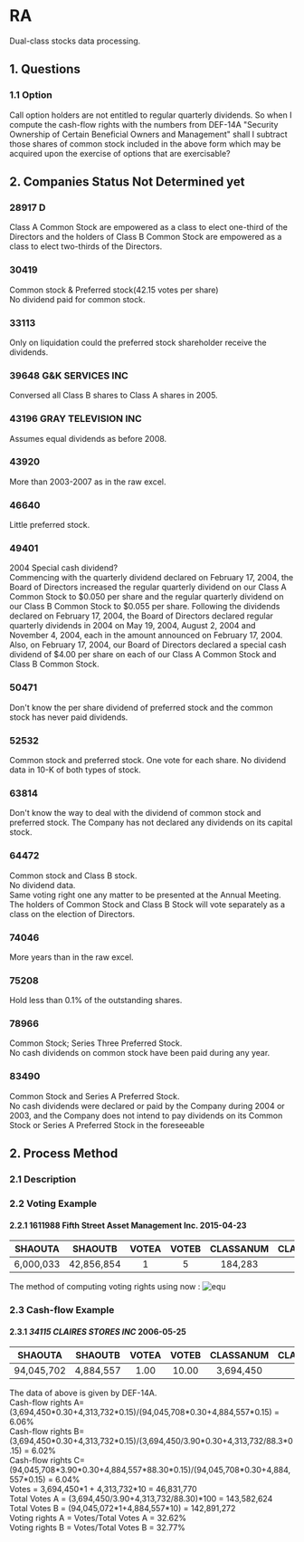 # RA
Dual-class stocks data processing.
## 1. Questions 
### 1.1 Option
Call option holders are not entitled to regular quarterly dividends. So when I compute the cash-flow rights with the 
numbers from DEF-14A "Security Ownership of Certain Beneficial Owners and Management" shall I 
subtract those shares of common stock included in the above form which may be acquired upon the exercise of options that 
are exercisable?

## 2. Companies Status Not Determined yet
### 28917 D
Class A Common Stock are empowered as a class to elect one-third of the Directors and the holders of Class B Common Stock
 are empowered as a class to elect two-thirds of the Directors.


### 30419
Common stock & Preferred stock(42.15 votes per share)  
No dividend paid for common stock.

### 33113
Only on liquidation could the preferred stock shareholder receive the dividends.

### 39648 G&K SERVICES INC
Conversed all Class B shares to Class A shares in 2005.

### 43196 GRAY TELEVISION INC
Assumes equal dividends as before 2008.

### 43920
More than 2003-2007 as in the raw excel.  

### 46640
Little preferred stock.

### 49401
2004 Special cash dividend?  
Commencing with the quarterly dividend declared on February 17, 2004, the Board of Directors increased the regular 
quarterly dividend on our Class A Common Stock to $0.050 per share and the regular quarterly dividend on our Class B 
Common Stock to $0.055 per share. Following the dividends declared on February 17, 2004, the Board of Directors declared 
regular quarterly dividends in 2004 on May 19, 2004, August 2, 2004 and November 4, 2004, each in the amount announced 
on February 17, 2004. Also, on February 17, 2004, our Board of Directors declared a special cash dividend of $4.00 per 
share on each of our Class A Common Stock and Class B Common Stock. 

### 50471 
Don't know the per share dividend of preferred stock and the common stock has never paid dividends.

### 52532
Common stock and preferred stock. One vote for each share. No dividend data in 10-K of both types of stock.

### 63814
Don't know the way to deal with the dividend of common stock and preferred stock.
The Company has not declared any dividends on its capital stock.

### 64472
Common stock and Class B stock.  
No dividend data.  
Same voting right one any matter to be presented at the Annual Meeting. 
The holders of Common Stock and Class B Stock will vote separately as a class on the election of Directors. 

### 74046
More years than in the raw excel.

### 75208
Hold less than 0.1% of the outstanding shares.

### 78966
Common Stock; Series Three Preferred Stock.  
No cash dividends on common stock have been paid during any year.

### 83490
Common Stock and Series A Preferred Stock.  
No cash dividends were declared or paid by the Company during 2004 or 2003, and the Company does not intend to 
pay dividends on its Common Stock or Series A Preferred Stock in the foreseeable 

### 

## 2. Process Method
### 2.1 Description


### 2.2 Voting Example
#### 2.2.1 1611988 Fifth Street Asset Management Inc. 2015-04-23
|SHAOUTA|SHAOUTB|VOTEA|VOTEB|CLASSANUM|CLASSAPCT|CLASSBNUM|CLASSBPCT|VOTEPCT|
|:----:|:----:|:----:|:----:|:----:|:----:|:----:|:----:|:----:|
|6,000,033 |42,856,854|1|5|184,283|3.10|42,854,854|100.00|97.35|  


The method of computing voting rights using now
: ![equ](https://latex.codecogs.com/gif.latex?\frac{ClassAnum*VoteA&plus;ClassBnum*VoteB}{ClassAnum/ClassApct*VoteA&plus;ClassB/ClassBpct*VoteB}=97.38%)  


### 2.3 Cash-flow Example
#### 2.3.1 *34115* *CLAIRES STORES INC* 2006-05-25
|SHAOUTA|SHAOUTB|VOTEA|VOTEB|CLASSANUM|CLASSAPCT|CLASSBNUM|CLASSBPCT|VOTEPCT|DIVA|DIVB|CASHPCT|
|:----:|:----:|:----:|:----:|:----:|:----:|:----:|:----:|:----:|:----:|:----:|:----:|
|94,045,702|4,884,557 |	1.00 | 10.00 |3,694,450|3.90 | 4,313,732 | 88.30 |  32.70|0.30|0.15|Not Given|  

  
The data of above is given by DEF-14A.  
Cash-flow rights A= (3,694,450\*0.30+4,313,732\*0.15)/(94,045,708\*0.30+4,884,557\*0.15) = 6.06%  
Cash-flow rights B= (3,694,450\*0.30+4,313,732\*0.15)/(3,694,450/3.90\*0.30+4,313,732/88.3\*0.15) = 6.02%  
Cash-flow rights C= (94,045,708\*3.90\*0.30+4,884,557\*88.30\*0.15)/(94,045,708\*0.30+4,884,557\*0.15) = 6.04%  
Votes = 3,694,450\*1 + 4,313,732\*10 = 46,831,770  
Total Votes A = (3,694,450/3.90+4,313,732/88.30)\*100 = 143,582,624  
Total Votes B = (94,045,072\*1+4,884,557\*10) = 142,891,272  
Voting rights A = Votes/Total Votes A = 32.62%  
Voting rights B = Votes/Total Votes B = 32.77%




